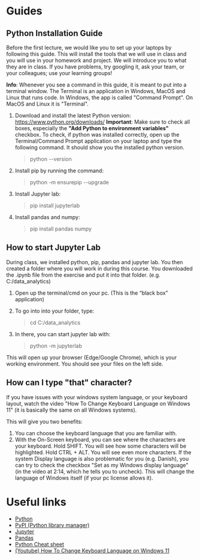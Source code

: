 # Guides

## Python Installation Guide

Before the first lecture, we would like you to set up your laptops by following this guide. This will install the tools that we will use in class and you will use in your homework and project. We will introduce you to what they are in class. If you have problems, try googling it, ask your team, or your colleagues; use your learning groups!

__Info__: Whenever you see a command in this guide, it is meant to put into a terminal window. The Terminal is an application in Windows, MacOS and Linux that runs code. In Windows, the app is called "Command Prompt". On MacOS and Linux it is "Terminal".

1. Download and install the latest Python version: https://www.python.org/downloads/
__Important__: Make sure to check all boxes, especially the __"Add Python to environment variables"__ checkbox. To check, if python was installed correctly, open up the Terminal/Command Prompt application on your laptop and type the following command. It should show you the installed python version.
    > python --version
2. Install pip by running the command:
    > python -m ensurepip --upgrade
3. Install Jupyter lab:
    > pip install jupyterlab
4. Install pandas and numpy:
    > pip install pandas numpy



## How to start Jupyter Lab
During class, we installed python, pip, pandas and jupyter lab. You then created a folder where you will work in during this course. You downloaded the .ipynb file from the exercise and put it into that folder. (e.g. C:/data_analytics)

1. Open up the terminal/cmd on your pc. (This is the “black box” application)

2. To go into into your folder, type:
    > cd C:/data_analytics
3. In there, you can start jupyter lab with:
    > python -m jupyterlab

This will open up your browser (Edge/Google Chrome), which is your working environment. You should see your files on the left side.

## How can I type "that" character?
If you have issues with your windows system language, or your keyboard layout, watch the video "How To Change Keyboard Language on Windows 11" (it is basically the same on all Windows systems).

This will give you two benefits:
1. You can choose the keyboard language that you are familiar with.
2. With the On-Screen keyboard, you can see where the characters are your keyboard. Hold SHIFT. You will see how some characters will be highlighted. Hold CTRL + ALT. You will see even more characters.
If the system Display language is also problematic for you (e.g. Danish), you can try to check the checkbox "Set as my Windows display language" (in the video at 2:14, which he tells you to uncheck). This will change the language of Windows itself (if your pc license allows it).

# Useful links

- [Python](https://www.python.org/)
- [PyPI (Python library manager)](https://pypi.org/)
- [Jupyter](https://jupyter.org/)
- [Pandas](https://pandas.pydata.org/)
- [Python Cheat sheet](https://www.pythoncheatsheet.org/)
- [(Youtube) How To Change Keyboard Language on Windows 11](https://www.youtube.com/watch?v=hgH3fVZyngc)